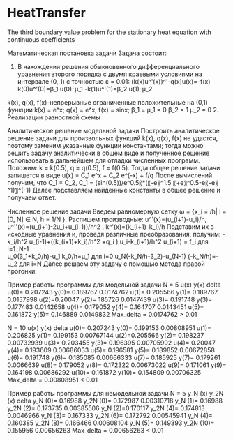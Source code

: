 # HeatTransfer
The third boundary value problem for the stationary heat equation with continuous coefficients

Математическая постановка задачи
Задача состоит:
1. В нахождении решения обыкновенного дифференциального уравнения второго порядка с двумя краевыми условиями на интервале (0, 1) с точностью ε = 0.01:
(k(x)u^'(x))^'-q(x)u(x)=-f(x)
k(0)u^'(0)=β_1 u(0)-μ_1
-k(1)u^'(1)=β_2 u(1)-μ_2

k(x), q(x), f(x)-непрерывные ограниченные положительные на (0,1)  функции
k(x) = e^x;
q(x) = e^x;
f(x) = sinx;
β_1 = μ_1 = 0
β_2 = 1
μ_2 = 0
2. Реализации разностной схемы

Аналитическое решение модельной задачи
Построить аналитическое решение задачи для произвольных функций k(х), q(x), f(x) не удастся, поэтому заменим указанные функции константами; тогда можно решить задачу аналитически в общем виде и полученное решение использовать в дальнейшем для отладки численных программ. Положим: k = k(0.5), q = q(0.5), f = f(0.5). Тогда общее решение задачи запишется в виде u(x) = C_1 e^x + C_2 e^(-x) + f/q
После вычислений получим, что C_1 = C_2, C_1 = (sin⁡(0.5))/e^0.5〖*(〖-e〗^1.5 〖+e〗^0.5-e〖-e〗^1)〗^(-1)
Далее подставляем найденные константы в общее решение и получаем ответ.

Численное решение задачи
Введем равномерную сетку ω = {x_i = ⅈh| i = [0, N] ∈ N, h = 1/N }.  Распишем производные:
 u^'(x)=(u_(i+1)-u_i)/h, u^''(x)=(u_(i+1)-2u_i+u_(i-1))/h^2 , k^'(x)=(k_(i+1)-k_i)/h
Подставим их в исходные уравнения и, проведя различные преобразования, получим:
-k_i/h^2  u_(i-1)+((k_(i+1)+k_i)/h^2 +q_i ) u_i-k_(i+1)/h^2  u_(i+1) = f_i  для i=1..N-1  
u_0(β_1+k_0/h)-u_1  k_0/h=μ_1  для i=0 
u_N(-k_N/h-β_2)-u_(N-1) (-k_N/h)=-μ_2  для i=N
Далее решаем эту задачу с помощью метода правой прогонки.

Пример работы программы для модельной задачи
N = 5
     u(x)            y(x)	        delta
u(0)= 0.207243	y(0)= 0.189767	0.0174762
u(1)= 0.205566	y(1)= 0.189767	0.0157998
u(2)=0.20047	  y(2)= 185726	  0.0147439
u(3)= 0.191748	y(3)= 0.177483	0.0142658
u(4)= 0.179052	y(4)= 0.164707	0.0143451
u(5)= 0.161872	y(5)= 0.146889	0.0149832
Max_delta = 0.0174762 > 0.01

N = 10
     u(x)	           y(x)	        delta
u(0)= 0.207243	y(0)= 0.199153	0.00808951
u(1)= 0.206825	y(1)= 0.199153	0.00767144
u(2)=0.205566	  y(2)= 0.198237	0.00732939
u(3)= 0.203455	y(3)= 0.196395	0.00705992
u(4)= 0.20047	  y(4)= 0.193609	0.00686033
u(5)= 0.196581	y(5)= 0.189852	0.00672858
u(6)= 0.191748	y(6)= 0.185085	0.00666333
u(7)= 0.185925	y(7)= 0.179261	0.0066639
u(8)= 0.179052	y(8)= 0.172322	0.00673022
u(9)= 0.171061	y(9)= 0.164198	0.00686292
u(10)= 0.161872	y(10)= 0.154809	0.00706325
Max_delta = 0.00808951 < 0.01

Пример работы программы для немодельной задачи
N = 5
    y_N (x)	           y_2N (x)	         delta
y_N (0)= 0.16988	y_2N (0)= 0.172987	0.00310718
y_N (1)= 0.16988	y_2N (2)= 0.173735	0.00385506
y_N (2)=0.170117	y_2N (4)= 0.174813	0.0046966
y_N (3)= 0.167333	y_2N (6)= 0.172792	0.00545941
y_N (4)= 0.160385	y_2N (8)= 0.166466	0.00608104
y_N (5)= 0.149393	y_2N (10)= 0.155956	0.00656263
Max_delta = 0.00656263 < 0.01










